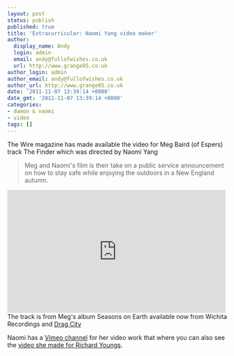 ```yaml
---
layout: post
status: publish
published: true
title: 'Extracurricular: Naomi Yang video maker'
author:
  display_name: Andy
  login: admin
  email: andy@fullofwishes.co.uk
  url: http://www.grange85.co.uk
author_login: admin
author_email: andy@fullofwishes.co.uk
author_url: http://www.grange85.co.uk
date: '2011-11-07 13:39:14 +0000'
date_gmt: '2011-11-07 13:39:14 +0000'
categories:
- damon & naomi
- video
tags: []
---
```

<p>The Wire magazine has made available the video for Meg Baird (of Espers) track The Finder which was directed by Naomi Yang</p>
<blockquote><p>Meg and Naomi's film is their take on a public service announcement on how to stay safe while enjoying the outdoors in a New England autumn.</p></blockquote>
<p><iframe class="aligncenter" src="https://player.vimeo.com/video/31604825?color=ffffff" width="500" height="281" frameborder="0" webkitAllowFullScreen allowFullScreen></iframe><br />
The track is from Meg's album Seasons on Earth <span class="removed_link" title="http://www.wichita-recordings.com/shop/seasons-on-earth-lp/">available now from Wichita Recordings</span> and <a href="http://www.dragcity.com/products/seasons-on-earth">Drag City</a></p>
<p>Naomi has a <a href="http://vimeo.com/naomiyang">Vimeo channel</a> for her video work that where you can also see the <a href="/2011/11/07/extracurricular-naomi-yang-video-maker/">video she made for Richard Youngs</a>.</p>
